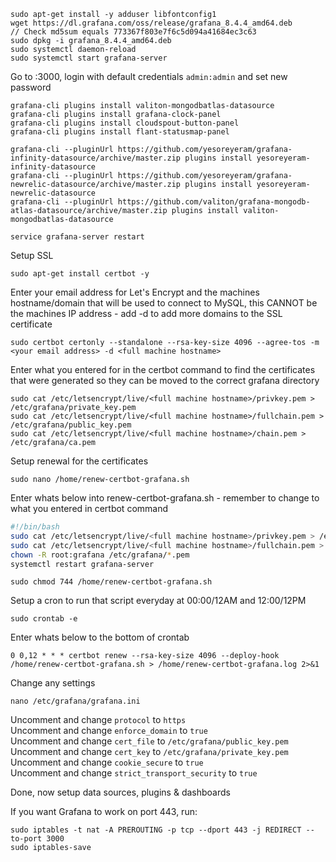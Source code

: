 ---
---
```
sudo apt-get install -y adduser libfontconfig1
wget https://dl.grafana.com/oss/release/grafana_8.4.4_amd64.deb
// Check md5sum equals 773367f803e7f6c5d094a41684ec3c63
sudo dpkg -i grafana_8.4.4_amd64.deb
sudo systemctl daemon-reload
sudo systemctl start grafana-server
```

Go to :3000, login with default credentials `admin:admin` and set new password
```
grafana-cli plugins install valiton-mongodbatlas-datasource
grafana-cli plugins install grafana-clock-panel
grafana-cli plugins install cloudspout-button-panel
grafana-cli plugins install flant-statusmap-panel

grafana-cli --pluginUrl https://github.com/yesoreyeram/grafana-infinity-datasource/archive/master.zip plugins install yesoreyeram-infinity-datasource
grafana-cli --pluginUrl https://github.com/yesoreyeram/grafana-newrelic-datasource/archive/master.zip plugins install yesoreyeram-newrelic-datasource
grafana-cli --pluginUrl https://github.com/valiton/grafana-mongodb-atlas-datasource/archive/master.zip plugins install valiton-mongodbatlas-datasource

service grafana-server restart
```
Setup SSL
```
sudo apt-get install certbot -y
```
Enter your email address for Let's Encrypt and the machines hostname/domain that will be used to connect to MySQL, this CANNOT be the machines IP address - add -d <domain> to add more domains to the SSL certificate
```
sudo certbot certonly --standalone --rsa-key-size 4096 --agree-tos -m <your email address> -d <full machine hostname>
```
Enter what you entered for <full machine hostname> in the certbot command to find the certificates that were generated so they can be moved to the correct grafana directory
```
sudo cat /etc/letsencrypt/live/<full machine hostname>/privkey.pem > /etc/grafana/private_key.pem
sudo cat /etc/letsencrypt/live/<full machine hostname>/fullchain.pem > /etc/grafana/public_key.pem
sudo cat /etc/letsencrypt/live/<full machine hostname>/chain.pem > /etc/grafana/ca.pem
```
Setup renewal for the certificates
```
sudo nano /home/renew-certbot-grafana.sh
```
Enter whats below into renew-certbot-grafana.sh - remember to change <full machine hostname> to what you entered in certbot command
```bash
#!/bin/bash
sudo cat /etc/letsencrypt/live/<full machine hostname>/privkey.pem > /etc/grafana/private_key.pem
sudo cat /etc/letsencrypt/live/<full machine hostname>/fullchain.pem > /etc/grafana/public_key.pem
chown -R root:grafana /etc/grafana/*.pem
systemctl restart grafana-server
```
```Make renew-certbot-grafana.sh executable
sudo chmod 744 /home/renew-certbot-grafana.sh
```
Setup a cron to run that script everyday at 00:00/12AM and 12:00/12PM
```
sudo crontab -e
```
Enter whats below to the bottom of crontab
```
0 0,12 * * * certbot renew --rsa-key-size 4096 --deploy-hook /home/renew-certbot-grafana.sh > /home/renew-certbot-grafana.log 2>&1
```

Change any settings
```
nano /etc/grafana/grafana.ini
```
Uncomment and change `protocol` to `https`  
Uncomment and change `enforce_domain` to `true`  
Uncomment and change `cert_file` to `/etc/grafana/public_key.pem`  
Uncomment and change `cert_key` to `/etc/grafana/private_key.pem`  
Uncomment and change `cookie_secure` to `true`  
Uncomment and change `strict_transport_security` to `true`  

Done, now setup data sources, plugins & dashboards

If you want Grafana to work on port 443, run:
```
sudo iptables -t nat -A PREROUTING -p tcp --dport 443 -j REDIRECT --to-port 3000
sudo iptables-save
```